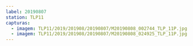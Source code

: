 ```yaml
---
label: 20190807
station: TLP11
capturas:
  - imagem: TLP11/2019/201908/20190807/M20190808_002744_TLP_11P.jpg
  - imagem: TLP11/2019/201908/20190807/M20190808_024925_TLP_11P.jpg
---
```


